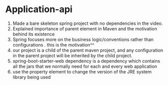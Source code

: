 # Application-api

1) Made a bare skeleton spring project with no dependencies in the video. 
2) Explained importance of parent element in Maven and the motivation behind its existence
3) Spring focuses more on the business logic/conventions rather than configurations . this is the motivation^^
4) our project is a child of the parent maven project, and any configuration in the parent project will be inherited by the child project. 
5)  spring-boot-starter-web dependency is a dependency which contains all the jars that we normally need for each and every web application
6) use the property element to change the version of the JRE system library being used
